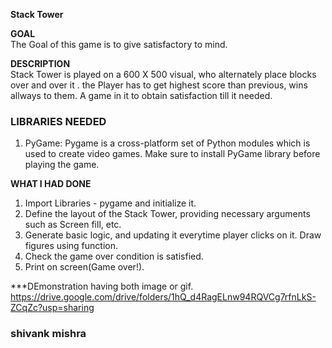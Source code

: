 **Stack Tower**  

**GOAL**  
The Goal of this game is to give satisfactory to mind. 

**DESCRIPTION**  
Stack Tower is played on a 600 X 500 visual, who alternately place blocks over and over it . the  Player has to get highest score than previous,  wins allways to them. A game in it to obtain satisfaction till it needed.

### LIBRARIES NEEDED

1. PyGame: Pygame is a cross-platform set of Python modules which is used to create video games. Make sure to install PyGame library before playing the game.

**WHAT I HAD DONE**  
1) Import Libraries - pygame and initialize it. 
2) Define the layout of the Stack Tower, providing necessary arguments such as Screen fill, etc. 
3) Generate basic logic, and updating it everytime player clicks on it. Draw figures using function.
4) Check the game over condition is satisfied. 
5) Print on screen(Game over!). 


***DEmonstration
 having both image or gif.
https://drive.google.com/drive/folders/1hQ_d4RagELnw94RQVCg7rfnLkS-ZCqZc?usp=sharing
### shivank mishra ### 
